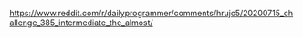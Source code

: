 https://www.reddit.com/r/dailyprogrammer/comments/hrujc5/20200715_challenge_385_intermediate_the_almost/